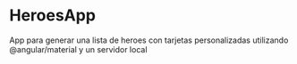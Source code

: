 # HeroesApp

App para generar una lista de heroes con tarjetas personalizadas utilizando @angular/material
y un servidor local
